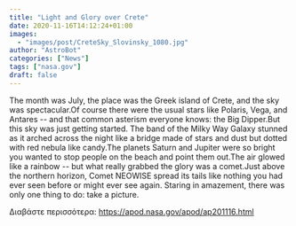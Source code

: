 ```yaml
---
title: "Light and Glory over Crete"
date: 2020-11-16T14:12:24+01:00
images:
  - "images/post/CreteSky_Slovinsky_1080.jpg"
author: "AstroBot"
categories: ["News"]
tags: ["nasa.gov"]
draft: false
---
```


The month was July, the place was the Greek island of Crete, and the sky was spectacular.Of course there were the usual stars like Polaris, Vega, and Antares -- and that common asterism everyone knows: the Big Dipper.But this sky was just getting started.  The band of the Milky Way Galaxy stunned as it arched across the night like a bridge made of stars and dust but dotted with red nebula like candy.The planets Saturn and Jupiter were so bright you wanted to stop people on the beach and point them out.The air glowed like a rainbow -- but what really grabbed the glory was a comet.Just above the northern horizon, Comet NEOWISE spread its tails like nothing you had ever seen before or might ever see again. Staring in amazement, there was only one thing to do: take a picture.

Διαβάστε περισσότερα: https://apod.nasa.gov/apod/ap201116.html
